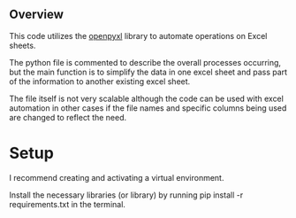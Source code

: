 ## Overview

This code utilizes the [openpyxl](https://openpyxl.readthedocs.io/en/stable/) library to automate operations on Excel sheets.

The python file is commented to describe the overall processes occurring, but the main function is to simplify the data in one excel sheet and pass part of the information to another existing excel sheet.

The file itself is not very scalable although the code can be used with excel automation in other cases if the file names and specific columns being used are changed to reflect the need.

# Setup

I recommend creating and activating a virtual environment.

Install the necessary libraries (or library) by running pip install -r requirements.txt in the terminal.